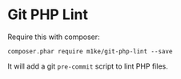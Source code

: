 # Git PHP Lint

Require this with composer:

`composer.phar require m1ke/git-php-lint --save`

It will add a git `pre-commit` script to lint PHP files.